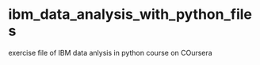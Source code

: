 # ibm_data_analysis_with_python_files
exercise file of IBM data anlysis in python course on COursera
